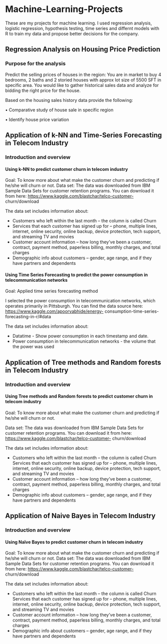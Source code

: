 
# Machine-Learning-Projects
These are my projects for machine learning. I used regression analysis, logistic regression, hypothesis testing, time series and differnt models with R to train my data and propose better decisions for the company.

## Regression Analysis on Housing Price Prediction
### Purpose for the analysis
Predict the selling prices of houses in the region:
You are in market to buy 4 bedrooms, 2 baths and 2 storied houses with approx lot size of 5500 SFT in specific area. You would like to gather historical sales data and analyze for bidding the right price for the house.

Based on the housing sales history data provide the following:

• Comparative study of house sale in specific region

• Identify house price variation

## Application of k-NN and Time-Series Forecasting in Telecom Industry
### Introduction and overview

#### Using k-NN to predict customer churn in telecom industry

Goal: To know more about what make the customer churn and predicting if he/she will churn or not.
Data set: The data was downloaded from IBM Sample Data Sets for customer retention programs. You can download it from here: https://www.kaggle.com/blastchar/telco-customer- churn/download

The data set includes information about:
  
- Customers who left within the last month – the column is called Churn
- Services that each customer has signed up for – phone, multiple lines, internet, online security, online backup, device protection, tech support, and streaming TV and movies
- Customer account information – how long they’ve been a customer, contract, payment method, paperless billing, monthly charges, and total charges
- Demographic info about customers – gender, age range, and if they have partners and dependents


#### Using Time Series Forecasting to predict the power consumption in telecommunication networks

Goal: Applied time series forecasting method 

I selected the power consumption in telecommunication networks, which operates primarily in Pittsburgh. You can find the data source here: https://www.kaggle.com/apoorvabhide/energy- consumption-time-series-forecasting-in-r/#data

The data set includes information about:
- Datatime - Show power consumption in each timestamp and date.
- Power consumption in telecommunication networks - the volume that the power was used

## Application of Tree methods and Random forests in Telecom Industry

### Introduction and overview
#### Using Tree methods and Random forests to predict customer churn in telecom industry

Goal: To know more about what make the customer churn and predicting if he/she will churn or not.

Data set: The data was downloaded from IBM Sample Data Sets for customer retention programs. You can download it from here: https://www.kaggle.com/blastchar/telco-customer- churn/download

The data set includes information about:
  
- Customers who left within the last month – the column is called Churn Services that each customer has signed up for – phone, multiple lines, internet, online
security, online backup, device protection, tech support, and streaming TV and movies
- Customer account information – how long they’ve been a customer, contract, payment method, paperless billing, monthly charges, and total charges
- Demographic info about customers – gender, age range, and if they have partners and dependents

## Application of Naive Bayes in Telecom Industry

### Introduction and overview

#### Using Naïve Bayes to predict customer churn in telecom industry

Goal: To know more about what make the customer churn and predicting if he/she will churn or not.
Data set: The data was downloaded from IBM Sample Data Sets for customer retention programs. You can download it from here: https://www.kaggle.com/blastchar/telco-customer- churn/download

The data set includes information about:
  
- Customers who left within the last month – the column is called Churn Services that each customer has signed up for – phone, multiple lines, internet, online
security, online backup, device protection, tech support, and streaming TV and movies
- Customer account information – how long they’ve been a customer, contract, payment method, paperless billing, monthly charges, and total charges
- Demographic info about customers – gender, age range, and if they have partners and dependents
